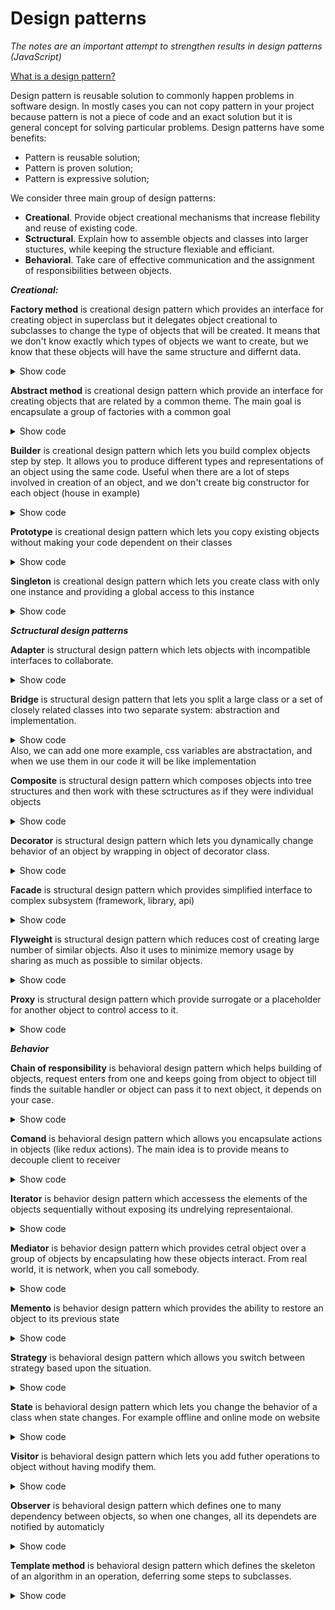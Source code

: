 
# Design patterns
*The notes are an important attempt to strengthen results in design patterns (JavaScript)*

[What is a design pattern?](#Design%20pattern%20is%20reisable%20solution%20to%20commonly%20occuring%20problems%20in%20sowftawe%20problems.)

Design pattern is reusable solution to commonly happen problems in software design. In mostly cases you can not copy pattern in your project because pattern is not a piece of code and an exact solution but it is general concept for solving particular problems. Design patterns have some benefits:

 - Pattern is reusable solution;
 - Pattern is proven solution;
 - Pattern is expressive solution;
 
 We consider three main group of design patterns:

- **Creational**. Provide object creational mechanisms that increase flebility and reuse of existing code.
- **Sctructural**. Explain how to assemble objects and classes into larger stuctures, while keeping the structure flexiable and efficiant.
- **Behavioral**. Take care of effective communication and the assignment of responsibilities between objects.

***Creational:***

**Factory method** is creational design pattern which provides an interface for creating object in superclass but it delegates object creational to subclasses to change the type of objects that will be created. It means that we don't know exactly which types of objects we want to create, but we know that these objects will have the same structure and differnt data.

<details><summary>Show code</summary>
<p>

```
index.js
class AbstractProduct {
  constructor({ model, price, owner }) {
    this.model = model;
    this.price = price;
    this.owner = owner;
  }
}

class Creator {
  create(props) {
    switch (props.type) {
      case "Auto":
        return new Auto(props);
        break;
      case "Motorcycle":
        return new Motorcycle(props);
        break;
      default:
        throw "Parameter is not a product!";
    }
  }
}

const factory = new Creator(); // superclass

class Auto extends AbstractProduct {}
class Motorcycle extends AbstractProduct {}

const X5 = factory.create({
  // subclasse
  type: "Auto",
  model: "X5",
  price: "50000",
  owner: "Mike"
});
const CX500 = factory.create({
  // subclasse
  type: "Motorcycle",
  model: "Honda CX 500",
  price: "20000",
  owner: "Bred"
});

```

</p>
</details>

**Abstract method** is creational design pattern which provide an interface for creating objects that are related by a common theme. The main goal is encapsulate a group of factories with a common goal

<details><summary>Show code</summary>
<p>

```
class AbstractProduct {
  constructor({ brand, price, owner, type }) {
    this.brand = brand;
    this.price = price;
    this.owner = owner;
    this.type = type;
  }
}

class ProductModernFactory {
  create(props) {
    switch (props.type) {
      case "Auto":
        return new Auto({ ...props, type: "modern" });
        break;
      case "Motorcycle":
        return new Motorcycle({ ...props, type: "modern" });
        break;
      default:
        throw "Parameter is not a product!";
    }
  }
}

class ProductRetroFactory {
  create(props) {
    switch (props.type) {
      case "Auto":
        return new Auto({ ...props, type: "retro" });
        break;
      case "Motorcycle":
        return new Motorcycle({ ...props, type: "retro" });
        break;
      default:
        throw "Parameter is not a product!";
    }
  }
}

const productModernFactory = new ProductModernFactory();
const productRetroFactory = new ProductRetroFactory();
class Auto extends AbstractProduct {}
class Motorcycle extends AbstractProduct {}

function AbstractFactory(props) {
  switch (props.kind) {
    case "modern":
      return productModernFactory.create(props);
      break;
    case "retro":
      return productRetroFactory.create(props);
      break;
    default:
      throw "Parameter is not a factory!";
  }
}

const myAuto = AbstractFactory({
  kind: "modern",
  type: "Auto",
  brand: "BMW",
  price: "10000",
  owner: "Stepan"
});

console.log(myAuto);

```

</p>
</details>

**Builder** is creational design pattern which lets you build  complex objects step by step. It allows you to produce different types and representations of an object using the same code. Useful when there are a lot of steps involved in creation of an object, and we don't create big constructor for each object (house in example)

<details><summary>Show code</summary>
<p>
 
```
class House {
  constructor() {
    this.foundation = true;
  }
}

class HouseBuilder {
  constructor() {
    this.house = new House();
  }

  addDoors(doors) {
    this.house.doors = doors;
    return this;
  }

  addWalls(walls) {
    this.house.walls = walls;
    return this;
  }

  addWindows(windows) {
    this.house.windows = windows;
    return this;
  }

  addRoof(roof) {
    this.house.roof = roof;
    return this;
  }

  build() {
    return this.house;
  }
}

const myHome = new HouseBuilder()
  .addDoors(true)
  .addWalls(true)
  .addRoof(true)
  .build();
console.log(myHome);
```

</p>
</details>

**Prototype** is creational design pattern which lets you copy existing objects without making your code dependent on their classes

<details><summary>Show code</summary>
<p>
 
```
class Car {
  constructor(model, price) {
    this.model = model;
    this.price = price;
  }

  clone() {
    return new Car(this.model, this.price);
  }
}

const prototypeCar = new Car("BMW X5", 50000);

const car1 = prototypeCar.clone();
const car2 = prototypeCar.clone();
const car3 = prototypeCar.clone();

OR

const car = {
  model: 'BMW',
  price: 50000
};

const car1 = Object.create(car);
const car2 = Object.create(car);
car2.price = 99999;
```

</p>
</details>

**Singleton** is creational design pattern which lets you create class with only one instance and providing a global access to this instance

<details><summary>Show code</summary>
<p>

```
class Singleton {
  constructor(name) {
    if (Singleton.instance) {
      return Singleton.instance;
    }
    Singleton.instance = this;
    this.name = name;
    return Singleton.instance;
  }

  getName() {
    return this.name;
  }
}

const singleton = new Singleton("example");
const singletonSecondary = new Singleton("another example");
console.log(singleton.getName()); // example
console.log(singletonSecondary.getName()); // example
```

 </p>
</details>

***Sctructural design patterns***

**Adapter** is structural design pattern which lets objects with incompatible interfaces to collaborate. 

<details><summary>Show code</summary>
<p>
 
```
const myApi = {
  getCars: () => ["BMW", "AUDI", "TESLA"]
};

const anotherApi = {
  getCars: () => "HAMMER,HONDA"
};

const responseAdapter = data => data.split(",");

class Cars {
  constructor() {
    this._data = [];
  }

  get data() {
    return this._data;
  }

  set data(newCars) {
    this._data = [...this._data, ...newCars];
  }
}

const cars = new Cars();

cars.data = myApi.getCars();
cars.data = responseAdapter(anotherApi.getCars());

console.log(cars.data);
```

 </p>
</details>

**Bridge** is structural design pattern that lets you split a large class or a set of closely related classes into two separate system: abstraction and implementation.

<details><summary>Show code</summary>
<p>
 
 ```
 class Computer { // abstraction
  constructor(brand) {
    this.brand = brand;
  }
}

class Brand {
  constructor(type) {
    this.type = type;
  }

  getName() {
    return this.type;
  }
}

class Asus extends Brand {
  constructor() {
    super("Asus");
  }
}

class Laptop extends Computer { // implementation
  constructor(brand) {
    super(brand);
  }

  greeting() {
    return `Laptop - ${this.brand.getName()}`;
  }
}

const myLaptop = new Laptop(new Asus());
console.log(myLaptop.greeting());

EXAMPLE #2
class About {
  constructor(theme) {
    this.theme = theme;
  }

  getContent() {
    return `This is About page in ${this.theme.getColor()} theme`;
  }
}

class DarkTheme {
  getColor() {
    return "Dark";
  }
}

const aboutPage = new About(new DarkTheme());
console.log(aboutPage.getContent());

 ```
 
  </p>
</details>
Also, we can add one more example, css variables are abstractation, and when we use them in our code it will be like implementation
<p></p>

**Composite** is structural design pattern which composes objects into tree structures and then work with these sctructures as if they were individual objects


<details><summary>Show code</summary>
<p>
 
 ```
 class Sprint {
  addTask(task) {
    this.task = task;
  }
}

class Composite extends Sprint {
  constructor() {
    super();
    this.tasks = [];
  }

  add(task) {
    this.tasks.push(task);
  }

  getInfo() {
    return this.tasks.map(i => i.task);
  }
}

class CreatePage extends Composite {
  constructor() {
    super();
    this.addTask("create page");
  }
}

class TestPage extends Composite {
  constructor() {
    super();
    this.addTask("need to test the created page");
  }
}

const sprint = new Composite();
sprint.add(new CreatePage());
sprint.add(new TestPage());
console.log(sprint.getInfo());

 ```
 
  </p>
</details>

**Decorator** is structural design pattern which lets you dynamically change behavior of an object by wrapping in object of decorator class.

<details><summary>Show code</summary>
<p>
 
```
class Coffee {
  getPrice() {
    return 10
  }
}


class Latte {
  constructor(coffee) {
    this.coffee = coffee
  }

  getPrice() {
    return this.coffee.getPrice() + 4;
  }
}


let order = new Coffee();
order = new Latte(order);
console.log(order.getPrice())
```

  </p>
</details>

**Facade** is structural design pattern which provides simplified interface to complex subsystem (framework, library, api)

<details><summary>Show code</summary>
<p>
 
```
class Coffee {
  findFreeWaiter() {
    console.log('find a waiter')
  }
  
  prepareCoffeeMachine() {
    console.log('prepare coffee machine')
  }
  
  
  makeCoffee() {
    console.log('make a cup of coffee')
  }
}


class Facade {
  constructor(coffee){
    this.coffee = coffee
  }
  
  getCoffee(){
    this.coffee.findFreeWaiter();
    this.coffee.prepareCoffeeMachine()
    this.coffee.makeCoffee()
  }
}


const order = new Facade(new Coffee());
order.getCoffee()
```

  </p>
</details>

**Flyweight** is structural design pattern which reduces cost of creating large number of similar objects. Also it uses to minimize memory usage by sharing as much as possible to similar objects. 

<details><summary>Show code</summary>
<p>
 
```
class Coffee {
  constructor() {
    this.types = []
  }
  
  createCoffee(type) {
    if (this.types.includes(type)) {
      return type;
    } else {
      return this.types.push(type); // here flyweight
    }
  }
  
  
  getCoffee(type) {
    const ind = this.types.indexOf(type);
    if (ind !== -1) {
      return this.types[ind];
    } else {
      return "Not found"
    }
  }
  
  getAllCoffee() {
    return this.types;
  }
}

const coffee = new Coffee();
coffee.createCoffee("Latte");
coffee.createCoffee("Espresso");
coffee.createCoffee("Latte");
coffee.createCoffee("Cacao");

console.log(coffee.getCoffee("Latte"));
console.log(coffee.getAllCoffee());
```

  </p>
</details>

**Proxy** is structural design pattern which provide surrogate or a placeholder for another object to control access to it.

<details><summary>Show code</summary>
<p>
 
```
class CoffeeProxy {
 constructor(info) {
    this.info = info;
  }
  
  getCoffee(money) {
    if (money < 10) {
      return "Sorry, but it costs 10$"
    } else {
      return this.info.getCoffee()
    }
  }
}

class Coffee {
  getCoffee() {
    return "here is your coffee";
  }
}

const coffee = new CoffeeProxy(new Coffee());
console.log(coffee.getCoffee(7));
console.log(coffee.getCoffee(10));
```

  </p>
</details>

***Behavior***

**Chain of responsibility** is behavioral design pattern which helps building of objects, request enters from one and keeps going from object to object till finds the suitable handler or object can pass it to next object, it depends on your case.

<details><summary>Show code</summary>
<p>
 
```
class Account {
  setNext(account) {
    this.successor = account;
  }

  pay(amountToPay) {
    if (this.canPay(amountToPay)) {
      console.log(`Paid ${amountToPay} using ${this.name}`);
    } else if (this.successor) {
      console.log(`Cannot pay using ${this.name}. Proceeding...`);
      this.successor.pay(amountToPay);
    } else {
      console.log("None of the accounts have enough balance");
    }
  }

  canPay(amount) {
    return this.balance >= amount;
  }
}

class Bank extends Account {
  constructor(balance) {
    super();
    this.name = "bank";
    this.balance = balance;
  }
}

class Paypal extends Account {
  constructor(balance) {
    super();
    this.name = "Paypal";
    this.balance = balance;
  }
}

class Bitcoin extends Account {
  constructor(balance) {
    super();
    this.name = "bitcoin";
    this.balance = balance;
  }
}

const bank = new Bank(100); // Bank with balance 100
const paypal = new Paypal(200); // Paypal with balance 200
const bitcoin = new Bitcoin(300); // Bitcoin with balance 300

bank.setNext(paypal);
paypal.setNext(bitcoin);

// Let's try to pay using the first priority i.e. bank
bank.pay(259);
```

  </p>
</details>

**Comand** is behavioral design pattern which allows you encapsulate actions in objects (like redux actions). The main idea is to provide means to decouple client to receiver

<details><summary>Show code</summary>
<p>

```
// Receiver
class Bulb {
  turnOn() {
    console.log("Bulb has been lit");
  }

  turnOff() {
    console.log("Darkness!");
  }
}

/*
Command interface :

    execute()
    undo()
    redo()
*/

// Command
class TurnOnCommand {
  constructor(bulb) {
    this.bulb = bulb;
  }

  execute() {
    this.bulb.turnOn();
  }

  undo() {
    this.bulb.turnOff();
  }

  redo() {
    this.execute();
  }
}

class TurnOffCommand {
  constructor(bulb) {
    this.bulb = bulb;
  }

  execute() {
    this.bulb.turnOff();
  }

  undo() {
    this.bulb.turnOn();
  }

  redo() {
    this.execute();
  }
}

// Invoker
class RemoteControl {
  submit(command) {
    command.execute();
  }
}

const bulb = new Bulb();

const turnOn = new TurnOnCommand(bulb);
const turnOff = new TurnOffCommand(bulb);

const remote = new RemoteControl();
remote.submit(turnOn); // Bulb has been lit!
remote.submit(turnOff); // Darkness!
```

  </p>
</details>

**Iterator** is behavior design pattern which accessess the elements of the objects sequentially without exposing its undrelying representaional.

<details><summary>Show code</summary>
<p>

```
class RadioStation {
  constructor(frequency) {
    this.frequency = frequency;
  }

  getFrequency() {
    return this.frequency;
  }
}

class StationList {
  constructor() {
    this.stations = [];
  }

  addStation(station) {
    this.stations.push(station);
  }

  removeStation(toRemove) {
    const toRemoveFrequency = toRemove.getFrequency();
    this.stations = this.stations.filter(station => {
      return station.getFrequency() !== toRemoveFrequency;
    });
  }
}

const stationList = new StationList();

stationList.addStation(new RadioStation(89));
stationList.addStation(new RadioStation(101));
stationList.addStation(new RadioStation(102));
stationList.addStation(new RadioStation(103.2));

stationList.stations.forEach(station => console.log(station.getFrequency()));

stationList.removeStation(new RadioStation(89)); // Will remove station 89

```

  </p>
</details>

**Mediator** is behavior design pattern which provides cetral object over a group of objects by encapsulating how these objects interact. From real world, it is network, when you call somebody.

<details><summary>Show code</summary>
<p>

```
// Mediator
class ChatRoom {
  showMessage(user, message) {
    const time = new Date();
    const sender = user.getName();

    console.log(time + "[" + sender + "]:" + message);
  }
}

class User {
  constructor(name, chatMediator) {
    this.name = name;
    this.chatMediator = chatMediator;
  }

  getName() {
    return this.name;
  }

  send(message) {
    this.chatMediator.showMessage(this, message);
  }
}

const mediator = new ChatRoom();

const john = new User("John Doe", mediator);
const jane = new User("Jane Doe", mediator);

john.send("Hi there!");
jane.send("Hey!");


```

  </p>
</details>


**Memento** is behavior design pattern which provides the ability to restore an object to its previous state

<details><summary>Show code</summary>
<p>

```
class EditorMemento {
  constructor(content) {
    this._content = content;
  }

  getContent() {
    return this._content;
  }
}

class Editor {
  constructor() {
    this._content = "";
  }

  type(words) {
    this._content = this._content + " " + words;
  }

  getContent() {
    return this._content;
  }

  save() {
    return new EditorMemento(this._content);
  }

  restore(memento) {
    this._content = memento.getContent();
  }
}

const editor = new Editor();

// Type some stuff
editor.type("This is the first sentence.");
editor.type("This is second.");

// Save the state to restore to : This is the first sentence. This is second.
const saved = editor.save();

// Type some more
editor.type("And this is third.");

// Output: Content before Saving
console.log(editor.getContent()); // This is the first sentence. This is second. And this is third.

// Restoring to last saved state
editor.restore(saved);

console.log(editor.getContent()); // This is the first sentence. This is second.

```

  </p>
</details>

**Strategy** is behavioral design pattern which allows you switch between strategy based upon the situation.

<details><summary>Show code</summary>
<p>

```
class ShoppingCart {
  constructor(discount) {
    this.discount = discount;
    this.amount = 0;
  }

  checkout() {
    return this.discount(this.amount);
  }

  setAmount(amount) {
    this.amount = amount;
  }
}

function guestStrategy(amount) {
  return amount;
}

function regularStrategy(amount) {
  return amount * 0.9;
}

function premiumStrategy(amount) {
  return amount * 0.8;
}

const regularUser = new ShoppingCart(regularStrategy);
regularUser.setAmount(100);
console.log(regularUser.checkout());

```

  </p>
</details>

**State** is behavioral design pattern which lets you change the behavior of a class when state changes. For example offline and online mode on website
<details><summary>Show code</summary>
<p>

```
const upperCase = inputString => inputString.toUpperCase();
const lowerCase = inputString => inputString.toLowerCase();
const defaultTransform = inputString => inputString;

class TextEditor {
  constructor(transform) {
    this._transform = transform;
  }

  setTransform(transform) {
    this._transform = transform;
  }

  type(words) {
    console.log(this._transform(words));
  }
}

const editor = new TextEditor(defaultTransform);

editor.type("First line");

editor.setTransform(upperCase);

editor.type("Second line");
editor.type("Third line");

editor.setTransform(lowerCase);

editor.type("Fourth line");
editor.type("Fifth line");

```

  </p>
</details>


**Visitor** is behavioral design pattern which lets you add futher operations to object without having modify them.

<details><summary>Show code</summary>
<p>

```
class Monkey {
  shout() {
    console.log("Ooh oo aa aa!");
  }

  accept(operation) {
    operation.visitMonkey(this);
  }
}

class Lion {
  roar() {
    console.log("Roaaar!");
  }

  accept(operation) {
    operation.visitLion(this);
  }
}

class Dolphin {
  speak() {
    console.log("Tuut tuttu tuutt!");
  }

  accept(operation) {
    operation.visitDolphin(this);
  }
}

const speak = {
  visitMonkey(monkey) {
    monkey.shout();
  },
  visitLion(lion) {
    lion.roar();
  },
  visitDolphin(dolphin) {
    dolphin.speak();
  }
};

const monkey = new Monkey();
const lion = new Lion();
const dolphin = new Dolphin();

monkey.accept(speak); // Ooh oo aa aa!
lion.accept(speak); // Roaaar!
dolphin.accept(speak);

```

  </p>
</details>

**Observer** is behavioral design pattern which defines one to many dependency between objects, so when one changes, all its dependets  are notified by automaticly

<details><summary>Show code</summary>
<p>

```
const JobPost = title => ({
  title: title
});

class JobSeeker {
  constructor(name) {
    this._name = name;
  }

  notify(jobPost) {
    console.log(
      this._name,
      "has been notified of a new posting :",
      jobPost.title
    );
  }
}

class JobBoard {
  constructor() {
    this._subscribers = [];
  }

  subscribe(jobSeeker) {
    this._subscribers.push(jobSeeker);
  }

  addJob(jobPosting) {
    this._subscribers.forEach(subscriber => {
      subscriber.notify(jobPosting);
    });
  }
}

const jonDoe = new JobSeeker("John Doe");
const janeDoe = new JobSeeker("Jane Doe");
const kaneDoe = new JobSeeker("Kane Doe");

// Create publisher and attach subscribers
const jobBoard = new JobBoard();
jobBoard.subscribe(jonDoe);
jobBoard.subscribe(janeDoe);

// Add a new job and see if subscribers get notified
jobBoard.addJob(JobPost("Software Engineer"));

```

  </p>
</details>

**Template method** is behavioral design pattern which defines the skeleton of an algorithm in an operation, deferring some steps to subclasses. 

<details><summary>Show code</summary>
<p>

```
class Builder {
  // Template method
  build() {
    this.test();
    this.lint();
    this.assemble();
    this.deploy();
  }
}
class AndroidBuilder extends Builder {
  test() {
    console.log("Running android tests");
  }

  lint() {
    console.log("Linting the android code");
  }

  assemble() {
    console.log("Assembling the android build");
  }

  deploy() {
    console.log("Deploying android build to server");
  }
}

class IosBuilder extends Builder {
  test() {
    console.log("Running ios tests");
  }

  lint() {
    console.log("Linting the ios code");
  }

  assemble() {
    console.log("Assembling the ios build");
  }

  deploy() {
    console.log("Deploying ios build to server");
  }
}

const androidBuilder = new AndroidBuilder();
androidBuilder.build();

// Output:
// Running android tests
// Linting the android code
// Assembling the android build
// Deploying android build to server

const iosBuilder = new IosBuilder();
iosBuilder.build();

```

  </p>
</details>
